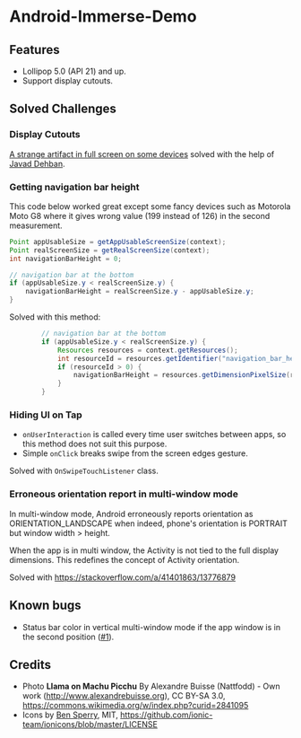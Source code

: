# Android-Immerse-Demo

## Features

- Lollipop 5.0 (API 21) and up.
- Support display cutouts.

## Solved Challenges

### Display Cutouts

[A strange artifact in full screen on some devices](https://stackoverflow.com/questions/63924072/android-a-strange-artifact-in-full-screen-on-some-devices) solved with the help of [Javad Dehban](https://stackoverflow.com/a/63924328/13776879).

### Getting navigation bar height

This code below worked great except some fancy devices such as Motorola Moto G8 where it gives wrong value (199 instead of 126) in the second measurement.

```java
Point appUsableSize = getAppUsableScreenSize(context);
Point realScreenSize = getRealScreenSize(context);
int navigationBarHeight = 0;

// navigation bar at the bottom
if (appUsableSize.y < realScreenSize.y) {
    navigationBarHeight = realScreenSize.y - appUsableSize.y;
}
```

Solved with this method:

```java
        // navigation bar at the bottom
        if (appUsableSize.y < realScreenSize.y) {
            Resources resources = context.getResources();
            int resourceId = resources.getIdentifier("navigation_bar_height", "dimen", "android");
            if (resourceId > 0) {
                navigationBarHeight = resources.getDimensionPixelSize(resourceId);
            }
        }
```

### Hiding UI on Tap

- `onUserInteraction` is called every time user switches between apps, so this method does not suit this purpose.
- Simple `onClick` breaks swipe from the screen edges gesture.

Solved with `OnSwipeTouchListener` class.

### Erroneous orientation report in multi-window mode

In multi-window mode, Android erroneously reports orientation as ORIENTATION_LANDSCAPE when indeed,
phone's orientation is PORTRAIT but window width > height.

When the app is in multi window, the Activity is not tied to the full display dimensions. This redefines the concept of Activity orientation.

Solved with https://stackoverflow.com/a/41401863/13776879

## Known bugs

- Status bar color in vertical multi-window mode if the app window is in the second position ([#1](https://github.com/alecpetrosky/photius-docker/issues/1)).

## Credits

- Photo **Llama on Machu Picchu** By Alexandre Buisse (Nattfodd) - Own work (http://www.alexandrebuisse.org), CC BY-SA 3.0, https://commons.wikimedia.org/w/index.php?curid=2841095
- Icons by [Ben Sperry](https://github.com/ionic-team/ionicons), MIT, https://github.com/ionic-team/ionicons/blob/master/LICENSE
